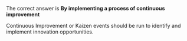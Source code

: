The correct answer is **By implementing a process of continuous improvement**

Continuous Improvement or Kaizen events should be run to identify and implement innovation opportunities.
